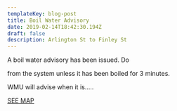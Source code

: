 ```yaml
---
templateKey: blog-post
title: Boil Water Advisory
date: 2019-02-14T18:42:30.194Z
draft: false
description: Arlington St to Finley St
---
```

A boil water advisory has been issued. Do 

 from the system unless it has been boiled for 3 minutes.

WMU will advise when it is.....



[SEE MAP](/map/?layer=Advisory&feature=3)
